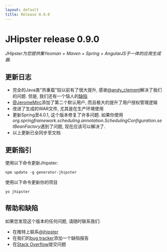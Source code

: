 ```yaml
---
layout: default
title: Release 0.9.0
---
```


JHipster release 0.9.0
==================

*JHipster为您提供集Yeoman + Maven + Spring + AngularJS于一体的应用生成器.*

更新日志
----------

- 完全的Java类"热重载"较以前有了很大提升, 感谢[@andy_clement](https://twitter.com/andy_clement)解决了我们的问题. 但是, 我们还有一个恼人的[缺陷](https://github.com/spring-projects/spring-loaded/issues/39)
- [@JeromeMirc](https://twitter.com/JeromeMirc)添加了第二个默认用户, 而且极大的提升了用户授权管理逻辑
- 改进了生成的WAR文件, 尤其是在生产环境使用
- 更新Spring至4.0.1, 这个版本修复了许多问题. 如果你使用*org.springframework.scheduling.annotation.SchedulingConfiguration.setBeanFactory*遇到了问题, 现在应该可以解决了.
- 以上更新已全同步至文档

更新指引
------------

使用以下命令更新Jhipster:

```
npm update -g generator-jhipster
```

使用以下命令更新你的项目

```
yo jhipster
```

帮助和缺陷
--------------

如果您发现这个版本的任何问题, 请随时联系我们:

- 在推特上联系[@jhipster](https://twitter.com/jhipster)
- 在我们的[bug tracker](https://github.com/jhipster/generator-jhipster/issues?state=open)添加一个缺陷报告
- 在[Stack Overflow](http://stackoverflow.com/tags/jhipster/info)提交问题
